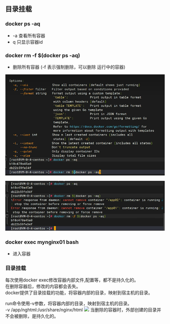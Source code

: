 ## 目录挂载

### docker ps -aq
- -a 查看所有容器
- q 只显示容器id

### docker rm -f $(docker ps -aq)
- 删除所有容器 (-f 表示强制删除，可以删除 运行中的容器)

![image-20250717215515690](.\images\image-20250717215515690.png)



![image-20250717215637637](.\images\image-20250717215637637.png)

### docker exec mynginx01 bash
- 进入容器

### 目录挂载
每次使用docker exec修改容器内部文件,配置等，都不是持久化的。  
在删除容器后，修改的内容都会丢失。  
docker提供了目录挂载的功能，将容器内部的目录，映射到宿主机的目录。

run命令使用-v参数，将容器内部的目录，映射到宿主机的目录。  
-v /app/nghtml:/usr/share/nginx/html
![](./images/docker-13-01.png)
当删除的容器时，外部创建的目录并不会被删除，是持久化的。